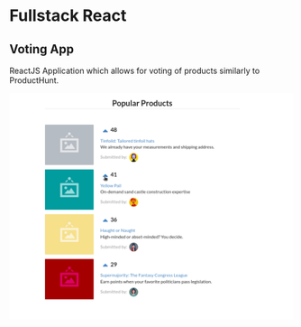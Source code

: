 # Fullstack React

## Voting App
ReactJS Application which allows for voting of products similarly to ProductHunt.

![Demonstration GIF of Voting App](./voting_app/images/demonstration.gif)
